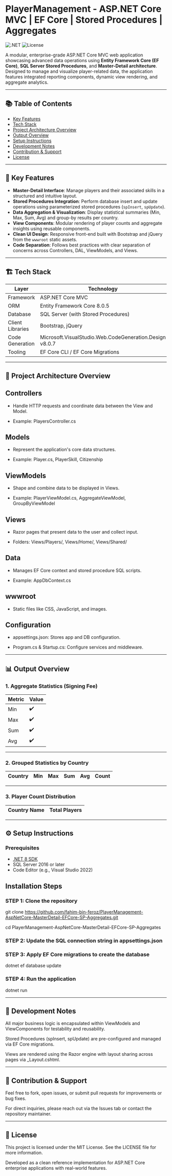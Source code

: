 # PlayerManagement - ASP.NET Core MVC | EF Core | Stored Procedures | Aggregates

![.NET](https://img.shields.io/badge/.NET-8.0-blue)
![License](https://img.shields.io/badge/license-MIT-green)

A modular, enterprise-grade ASP.NET Core MVC web application showcasing advanced data operations using **Entity Framework Core (EF Core)**, **SQL Server Stored Procedures**, and **Master-Detail architecture**. Designed to manage and visualize player-related data, the application features integrated reporting components, dynamic view rendering, and aggregate analytics.

---

## 📚 Table of Contents

- [Key Features](#🧩-Key-Features)
- [Tech Stack](#🏗️-Tech-Stack)
- [Project Architecture Overview](#📁-Project-Architecture-Overview)
- [Output Overview](#📊-Output-Overview)
- [Setup Instructions](#⚙️-Setup-Instructions)
- [Development Notes](#🧪-Development-Notes)
- [Contribution & Support](#🤝-Contribution--Support)
- [License](#📄-License)

---

## 🧩 Key Features

- **Master-Detail Interface**: Manage players and their associated skills in a structured and intuitive layout.
- **Stored Procedures Integration**: Perform database insert and update operations using parameterized stored procedures (`spInsert`, `spUpdate`).
- **Data Aggregation & Visualization**: Display statistical summaries (Min, Max, Sum, Avg) and group-by results per country.
- **View Components**: Modular rendering of player counts and aggregate insights using reusable components.
- **Clean UI Design**: Responsive front-end built with Bootstrap and jQuery from the `wwwroot` static assets.
- **Code Separation**: Follows best practices with clear separation of concerns across Controllers, DAL, ViewModels, and Views.

---

## 🏗️ Tech Stack

| Layer             | Technology                                         |
|------------------|-----------------------------------------------------|
| Framework         | ASP.NET Core MVC                                   |
| ORM               | Entity Framework Core 8.0.5                         |
| Database          | SQL Server (with Stored Procedures)                |
| Client Libraries  | Bootstrap, jQuery                                   |
| Code Generation   | Microsoft.VisualStudio.Web.CodeGeneration.Design v8.0.7 |
| Tooling           | EF Core CLI / EF Core Migrations                    |    

---

## 📁 Project Architecture Overview

## Controllers

- Handle HTTP requests and coordinate data between the View and Model.

- Example: PlayersController.cs

## Models

- Represent the application's core data structures.

- Example: Player.cs, PlayerSkill, Citizenship

## ViewModels

- Shape and combine data to be displayed in Views.

- Example: PlayerViewModel.cs, AggregateViewModel, GroupByViewModel

## Views

- Razor pages that present data to the user and collect input.

- Folders: Views/Players/, Views/Home/, Views/Shared/

## Data

- Manages EF Core context and stored procedure SQL scripts.

- Example: AppDbContext.cs
  
## wwwroot

- Static files like CSS, JavaScript, and images.

## Configuration

- appsettings.json: Stores app and DB configuration.

- Program.cs & Startup.cs: Configure services and middleware.

---

## 📊 Output Overview

### 1. Aggregate Statistics (Signing Fee)
| Metric | Value |
|--------|---------|
| Min    | ✔️     |
| Max    | ✔️     |
| Sum    | ✔️     |
| Avg    | ✔️     | 


---

### 2. Grouped Statistics by Country
| Country | Min | Max | Sum | Avg | Count |
|---------|---------|---------|---------|---------|---------| 


---

### 3. Player Count Distribution
| Country Name | Total Players |
|---------|---------| 


---

## ⚙️ Setup Instructions

### Prerequisites

- [.NET 8 SDK](https://dotnet.microsoft.com/en-us/download/dotnet/8.0)
- SQL Server 2016 or later
- Code Editor (e.g., Visual Studio 2022)


## Installation Steps

### STEP 1: Clone the repository
git clone https://github.com/fahim-bin-feroz/PlayerManagement-AspNetCore-MasterDetail-EFCore-SP-Aggregates.git

cd PlayerManagement-AspNetCore-MasterDetail-EFCore-SP-Aggregates

### STEP 2: Update the SQL connection string in appsettings.json

### STEP 3: Apply EF Core migrations to create the database
dotnet ef database update

### STEP 4: Run the application
dotnet run


---

## 🧪 Development Notes

All major business logic is encapsulated within ViewModels and ViewComponents for testability and reusability.

Stored Procedures (spInsert, spUpdate) are pre-configured and managed via EF Core migrations.

Views are rendered using the Razor engine with layout sharing across pages via _Layout.cshtml.

---

## 🤝 Contribution & Support

Feel free to fork, open issues, or submit pull requests for improvements or bug fixes.

For direct inquiries, please reach out via the Issues tab or contact the repository maintainer.

---

## 📄 License

This project is licensed under the MIT License. See the LICENSE file for more information.

Developed as a clean reference implementation for ASP.NET Core enterprise applications with real-world features.
